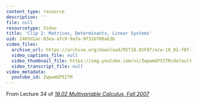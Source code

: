 ```yaml
---
content_type: resource
description: ''
file: null
resourcetype: Video
title: 'Clip 2: Matrices, Determinants, Linear Systems'
uid: 2465d1ac-83ea-afc9-9afa-9f31bf08ab3b
video_files:
  archive_url: https://archive.org/download/MIT18.02F07/ocw-18_02-f07-lec34_300k.mp4
  video_captions_file: null
  video_thumbnail_file: https://img.youtube.com/vi/ZwpwmGP5ITM/default.jpg
  video_transcript_file: null
video_metadata:
  youtube_id: ZwpwmGP5ITM
---
```


From Lecture 34 of [_18.02 Multivariable Calculus, Fall 2007_](/courses/18-02-multivariable-calculus-fall-2007/pages/video-lectures)